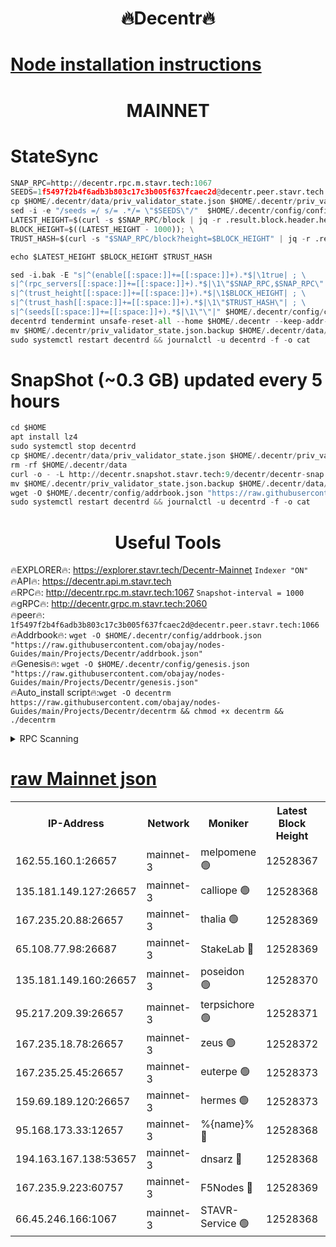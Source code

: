 <h1 align="center"> 🔥Decentr🔥</h1>

[Node installation instructions](https://github.com/obajay/nodes-Guides/tree/main/Projects/Decentr)
=
<h1 align="center"> MAINNET</h1>

# StateSync
```python
SNAP_RPC=http://decentr.rpc.m.stavr.tech:1067
SEEDS=1f5497f2b4f6adb3b803c17c3b005f637fcaec2d@decentr.peer.stavr.tech:1066
cp $HOME/.decentr/data/priv_validator_state.json $HOME/.decentr/priv_validator_state.json.backup
sed -i -e "/seeds =/ s/= .*/= \"$SEEDS\"/"  $HOME/.decentr/config/config.toml
LATEST_HEIGHT=$(curl -s $SNAP_RPC/block | jq -r .result.block.header.height); \
BLOCK_HEIGHT=$((LATEST_HEIGHT - 1000)); \
TRUST_HASH=$(curl -s "$SNAP_RPC/block?height=$BLOCK_HEIGHT" | jq -r .result.block_id.hash)

echo $LATEST_HEIGHT $BLOCK_HEIGHT $TRUST_HASH

sed -i.bak -E "s|^(enable[[:space:]]+=[[:space:]]+).*$|\1true| ; \
s|^(rpc_servers[[:space:]]+=[[:space:]]+).*$|\1\"$SNAP_RPC,$SNAP_RPC\"| ; \
s|^(trust_height[[:space:]]+=[[:space:]]+).*$|\1$BLOCK_HEIGHT| ; \
s|^(trust_hash[[:space:]]+=[[:space:]]+).*$|\1\"$TRUST_HASH\"| ; \
s|^(seeds[[:space:]]+=[[:space:]]+).*$|\1\"\"|" $HOME/.decentr/config/config.toml
decentrd tendermint unsafe-reset-all --home $HOME/.decentr --keep-addr-book
mv $HOME/.decentr/priv_validator_state.json.backup $HOME/.decentr/data/priv_validator_state.json
sudo systemctl restart decentrd && journalctl -u decentrd -f -o cat
```
# SnapShot (~0.3 GB) updated every 5 hours
```python
cd $HOME
apt install lz4
sudo systemctl stop decentrd
cp $HOME/.decentr/data/priv_validator_state.json $HOME/.decentr/priv_validator_state.json.backup
rm -rf $HOME/.decentr/data
curl -o - -L http://decentr.snapshot.stavr.tech:9/decentr/decentr-snap.tar.lz4 | lz4 -c -d - | tar -x -C $HOME/.decentr --strip-components 2
mv $HOME/.decentr/priv_validator_state.json.backup $HOME/.decentr/data/priv_validator_state.json
wget -O $HOME/.decentr/config/addrbook.json "https://raw.githubusercontent.com/obajay/nodes-Guides/main/Projects/Decentr/addrbook.json"
sudo systemctl restart decentrd && journalctl -u decentrd -f -o cat
```

 <h1 align="center"> Useful Tools</h1>

🔥EXPLORER🔥:     https://explorer.stavr.tech/Decentr-Mainnet        `Indexer "ON"` \
🔥API🔥:          https://decentr.api.m.stavr.tech \
🔥RPC🔥:          http://decentr.rpc.m.stavr.tech:1067              `Snapshot-interval = 1000` \
🔥gRPC🔥:         http://decentr.grpc.m.stavr.tech:2060 \
🔥peer🔥:         `1f5497f2b4f6adb3b803c17c3b005f637fcaec2d@decentr.peer.stavr.tech:1066` \
🔥Addrbook🔥:  `wget -O $HOME/.decentr/config/addrbook.json "https://raw.githubusercontent.com/obajay/nodes-Guides/main/Projects/Decentr/addrbook.json"` \
🔥Genesis🔥:  `wget -O $HOME/.decentr/config/genesis.json "https://raw.githubusercontent.com/obajay/nodes-Guides/main/Projects/Decentr/genesis.json"` \
🔥Auto_install script🔥:`wget -O decentrm https://raw.githubusercontent.com/obajay/nodes-Guides/main/Projects/Decentr/decentrm && chmod +x decentrm && ./decentrm`

<details>
<summary>RPC Scanning</summary>

<h2 align="center"> We scan nodes in real time every 4 hours. And we provide the final result of RPC endpoints.
We cannot influence the operation of these nodes in any way. </h2>


```python
If Voting Power is higher than 0 --> then the Node is a validator of the network and may be subject to attack and be a potential threat to the chain.
```
```python
We marked such validators with a red symbol
```

</details>

[raw Mainnet json](https://rpc-check.decentrm.stavr.tech/decentrm/rpc-decentrm-result.json)
=



<table><tr><th>IP-Address</th><th>Network</th><th>Moniker</th><th>Latest Block Height</th><th>Earliest Block Height</th><th>Catching Up</th><th>Tx Index</th><th>Voting Power</th><th>Scan Time</th></tr><tr><td>162.55.160.1:26657</td><td>mainnet-3</td><td>melpomene 🟢</td><td>12528367</td><td>1688950</td><td>False</td><td>on</td><td>0</td><td>2024-01-21T12:47:37.376751145UTC</td></tr><tr><td>135.181.149.127:26657</td><td>mainnet-3</td><td>calliope 🟢</td><td>12528368</td><td>1688950</td><td>False</td><td>on</td><td>0</td><td>2024-01-21T12:47:39.829456328UTC</td></tr><tr><td>167.235.20.88:26657</td><td>mainnet-3</td><td>thalia 🟢</td><td>12528369</td><td>1688950</td><td>False</td><td>on</td><td>0</td><td>2024-01-21T12:47:48.202757004UTC</td></tr><tr><td>65.108.77.98:26687</td><td>mainnet-3</td><td>StakeLab 🔴</td><td>12528369</td><td>1688950</td><td>False</td><td>on</td><td>5416575</td><td>2024-01-21T12:47:48.652607120UTC</td></tr><tr><td>135.181.149.160:26657</td><td>mainnet-3</td><td>poseidon 🟢</td><td>12528370</td><td>1688950</td><td>False</td><td>on</td><td>0</td><td>2024-01-21T12:47:53.394512442UTC</td></tr><tr><td>95.217.209.39:26657</td><td>mainnet-3</td><td>terpsichore 🟢</td><td>12528371</td><td>1688950</td><td>False</td><td>on</td><td>0</td><td>2024-01-21T12:47:59.936038679UTC</td></tr><tr><td>167.235.18.78:26657</td><td>mainnet-3</td><td>zeus 🟢</td><td>12528372</td><td>1688950</td><td>False</td><td>on</td><td>0</td><td>2024-01-21T12:48:04.272387259UTC</td></tr><tr><td>167.235.25.45:26657</td><td>mainnet-3</td><td>euterpe 🟢</td><td>12528373</td><td>1688950</td><td>False</td><td>on</td><td>0</td><td>2024-01-21T12:48:06.541376706UTC</td></tr><tr><td>159.69.189.120:26657</td><td>mainnet-3</td><td>hermes 🟢</td><td>12528373</td><td>1688950</td><td>False</td><td>on</td><td>0</td><td>2024-01-21T12:48:08.901337099UTC</td></tr><tr><td>95.168.173.33:12657</td><td>mainnet-3</td><td>%{name}% 🔴</td><td>12528368</td><td>8964001</td><td>False</td><td>on</td><td>4176523</td><td>2024-01-21T12:47:41.478426579UTC</td></tr><tr><td>194.163.167.138:53657</td><td>mainnet-3</td><td>dnsarz 🔴</td><td>12528368</td><td>11699001</td><td>False</td><td>on</td><td>5674</td><td>2024-01-21T12:47:40.216608621UTC</td></tr><tr><td>167.235.9.223:60757</td><td>mainnet-3</td><td>F5Nodes 🔴</td><td>12528369</td><td>12380001</td><td>False</td><td>off</td><td>544</td><td>2024-01-21T12:47:43.855831011UTC</td></tr><tr><td>66.45.246.166:1067</td><td>mainnet-3</td><td>STAVR-Service 🟢</td><td>12528368</td><td>12526001</td><td>False</td><td>on</td><td>0</td><td>2024-01-21T12:47:40.835566990UTC</td></tr></table>
